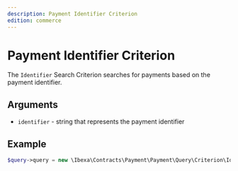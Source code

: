 ```yaml
---
description: Payment Identifier Criterion
edition: commerce
---
```


# Payment Identifier Criterion

The `Identifier` Search Criterion searches for payments based on the payment identifier.

## Arguments

- `identifier` - string that represents the payment identifier

## Example

``` php
$query->query = new \Ibexa\Contracts\Payment\Payment\Query\Criterion\Identifier('f7578972-e7f4-4cae-85dc-a7c74610204e');
```
